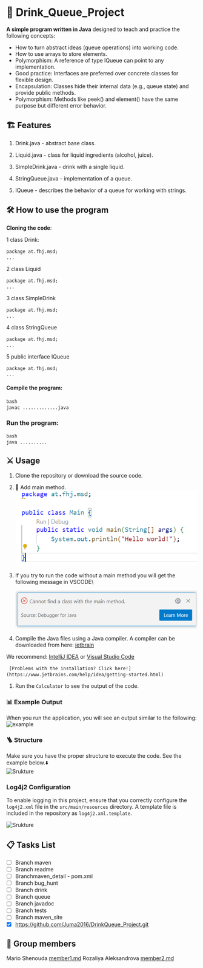 #  🍹 Drink_Queue_Project

**A simple program written in Java** designed to teach and practice the following concepts:

-  How to turn abstract ideas (queue operations) into working code.
-  How to use arrays to store elements.
-  Polymorphism: A reference of type IQueue can point to any implementation.
-  Good practice: Interfaces are preferred over concrete classes for flexible design.
-  Encapsulation: Classes hide their internal data (e.g., queue state) and provide public methods.
-  Polymorphism: Methods like peek() and element() have the same purpose but different error behavior.
  

## 🏗️ Features

1. Drink.java - abstract base class.

2. Liquid.java - class for liquid ingredients (alcohol, juice).

3. SimpleDrink.java - drink with a single liquid.

4. StringQueue.java - implementation of a queue.

5. IQueue - describes the behavior of a queue for working with strings.

## 🛠️ How to use the program

**Cloning the code**:

1 class Drink:
```
package at.fhj.msd;
...

```

2 class Liquid
```
package at.fhj.msd;
...

```

3 class SimpleDrink
```
package at.fhj.msd;
...

```
4 class StringQueue
```
package at.fhj.msd;
...

```


5 public interface IQueue
```
package at.fhj.msd;
...

```

#### Compile the program:

```
bash
javac .............java
```

### Run the program:

```
bash
java ..........
```

## ⚔️ Usage

1. Clone the repository or download the source code.
2. 📝 Аdd main method.\
   ![example of a main method](./resources/images/main.png)
3. If you try to run the code without a main method you will get the following message in VSCODE\ 

   ![error message](./resources/images/error.png)
4. Compile the Java files using a Java compiler. A compiler can be downloaded from here:
   [jetbrain](//www.jetbrains.com)

We recommend:
[IntelliJ IDEA](https://www.jetbrains.com/idea/)
or
[Visual Studio Code](//www.jetbrains.com)

     [Problems with the installation? Click here!](https://www.jetbrains.com/help/idea/getting-started.html)

1. Run the `Calculator` to see the output of the code.

### 📊 Example Output

When you run the application, you will see an output similar to the following:\
![example](./resources/images/example.png)

### 🪜 Structure

Мake sure you have the proper structure to execute the code. See the example below.⬇️\
![Srukture](./resources/images/tree.png)

### Log4j2 Configuration

To enable logging in this project, ensure that you correctly configure the `log4j2.xml` file in the `src/main/resources` directory. A template file is included in the repository as `log4j2.xml.template`.

![Srukture](./resources/images/Readme.md_Strictur.png)

## 📋 Tasks List

- [ ] Branch maven
- [ ] Branch readme
- [ ] Branchmaven_detail - pom.xml
- [ ] Branch bug_hunt
- [ ] Branch drink
- [ ] Branch queue
- [ ] Branch javadoc
- [ ] Branch tests
- [ ] Branch maven_site
- [x] https://github.com/Juma2016/DrinkQueue_Project.git

## 🤝 Group members 
Mario Shenouda
[member1.md](./member1.md)
Rozaliya Aleksandrova
[member2.md](./member2.md)




